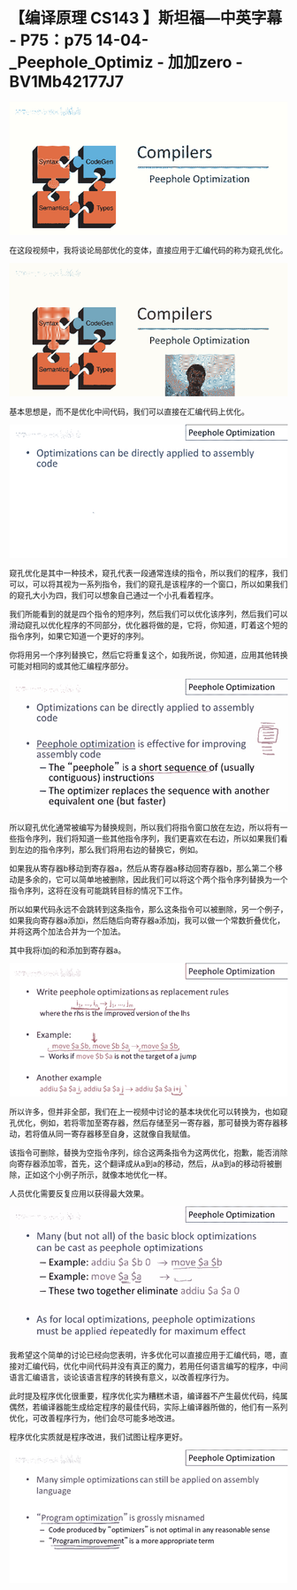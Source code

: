 # 【编译原理 CS143 】斯坦福—中英字幕 - P75：p75 14-04-_Peephole_Optimiz - 加加zero - BV1Mb42177J7

![](img/b542acbae220e610ea3f2a25f46d7d71_0.png)

在这段视频中，我将谈论局部优化的变体，直接应用于汇编代码的称为窥孔优化。

![](img/b542acbae220e610ea3f2a25f46d7d71_2.png)

基本思想是，而不是优化中间代码，我们可以直接在汇编代码上优化。

![](img/b542acbae220e610ea3f2a25f46d7d71_4.png)

窥孔优化是其中一种技术，窥孔代表一段通常连续的指令，所以我们的程序，我们可以，可以将其视为一系列指令，我们的窥孔是该程序的一个窗口，所以如果我们的窥孔大小为四，我们可以想象自己通过一个小孔看着程序。

我们所能看到的就是四个指令的短序列，然后我们可以优化该序列，然后我们可以滑动窥孔以优化程序的不同部分，优化器将做的是，它将，你知道，盯着这个短的指令序列，如果它知道一个更好的序列。

你将用另一个序列替换它，然后它将重复这个，如我所说，你知道，应用其他转换可能对相同的或其他汇编程序部分。



![](img/b542acbae220e610ea3f2a25f46d7d71_6.png)

所以窥孔优化通常被编写为替换规则，所以我们将指令窗口放在左边，所以将有一些指令序列，我们将知道一些其他指令序列，我们更喜欢在右边，所以如果我们看到左边的指令序列，那么我们将用右边的替换它，例如。

如果我从寄存器b移动到寄存器a，然后从寄存器a移动回寄存器b，那么第二个移动是多余的，它可以简单地被删除，因此我们可以将这个两个指令序列替换为一个指令序列，这将在没有可能跳转目标的情况下工作。

所以如果代码永远不会跳转到这条指令，那么这条指令可以被删除，另一个例子，如果我向寄存器a添加i，然后随后向寄存器a添加j，我可以做一个常数折叠优化，并将这两个加法合并为一个加法。

其中我将i加j的和添加到寄存器a。

![](img/b542acbae220e610ea3f2a25f46d7d71_8.png)

所以许多，但并非全部，我们在上一视频中讨论的基本块优化可以转换为，也如窥孔优化，例如，若将零加至寄存器，然后存储至另一寄存器，那可替换为寄存器移动，若将值从同一寄存器移至自身，这就像自我赋值。

该指令可删除，替换为空指令序列，综合这两条指令为这两优化，抱歉，能否消除向寄存器添加零，首先，这个翻译成从a到a的移动，然后，从a到a的移动将被删除，正如这个小例子所示，就像本地优化一样。

人员优化需要反复应用以获得最大效果。

![](img/b542acbae220e610ea3f2a25f46d7d71_10.png)

我希望这个简单的讨论已经向您表明，许多优化可以直接应用于汇编代码，嗯，直接对汇编代码，优化中间代码并没有真正的魔力，若用任何语言编写的程序，中间语言汇编语言，谈论该语言程序的转换有意义，以改善程序行为。

此时提及程序优化很重要，程序优化实为糟糕术语，编译器不产生最优代码，纯属偶然，若编译器能生成给定程序的最佳代码，实际上编译器所做的，他们有一系列优化，可改善程序行为，他们会尽可能多地改进。

程序优化实质就是程序改进，我们试图让程序更好。

![](img/b542acbae220e610ea3f2a25f46d7d71_12.png)